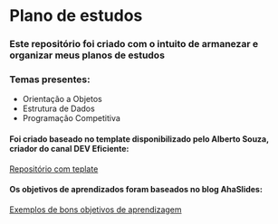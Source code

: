 # Plano de estudos
### Este repositório foi criado com o intuito de armanezar e organizar meus planos de estudos
### Temas presentes:
- Orientação a Objetos
- Estrutura de Dados
- Programação Competitiva
  
#### Foi criado baseado no template disponibilizado pelo Alberto Souza, criador do canal DEV Eficiente:
[Repositório com teplate](https://github.com/asouza/pilares-design-codigo/blob/master/template-plano-estudo.md)
#### Os objetivos de aprendizados foram baseados no blog AhaSlides:
[Exemplos de bons objetivos de aprendizagem ](https://ahaslides.com/pt/blog/learning-objectives-examples/)
